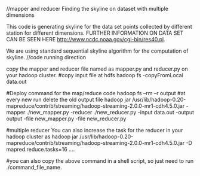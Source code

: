 //mapper and reducer
Finding the skyline on dataset with multiple dimensions


This code is generating skyline for the  data set points collected by different station for different dimensions. 
FURTHER INFORMATION ON DATA SET CAN BE SEEN HERE http://www.ncdc.noaa.gov/cgi-bin/res40.pl.

We are using standard sequential skyline algorithm for the computation of skyline.
//code running direction

copy the mapper and reducer file named as mapper.py and reducer.py on your hadoop cluster.
#copy input file at hdfs
hadoop fs -copyFromLocal data.out    

#Deploy command for the map/reduce code 
hadoop fs –rm –r output   #at every new run delete the old output file
hadoop jar /usr/lib/hadoop-0.20-mapreduce/contrib/streaming/hadoop-streaming-2.0.0-mr1-cdh4.5.0.jar -mapper ./new_mapper.py -reducer ./new_reducer.py -input data.out -output output -file new_mapper.py -file new_reducer.py

#multiple reducer
You can also increase the task for the reducer in your hadoop cluster as 
hadoop jar /usr/lib/hadoop-0.20-mapreduce/contrib/streaming/hadoop-streaming-2.0.0-mr1-cdh4.5.0.jar -D mapred.reduce.tasks=16 ....

#you can also copy the above command in a shell script, so just need to run ./command_file_name.
